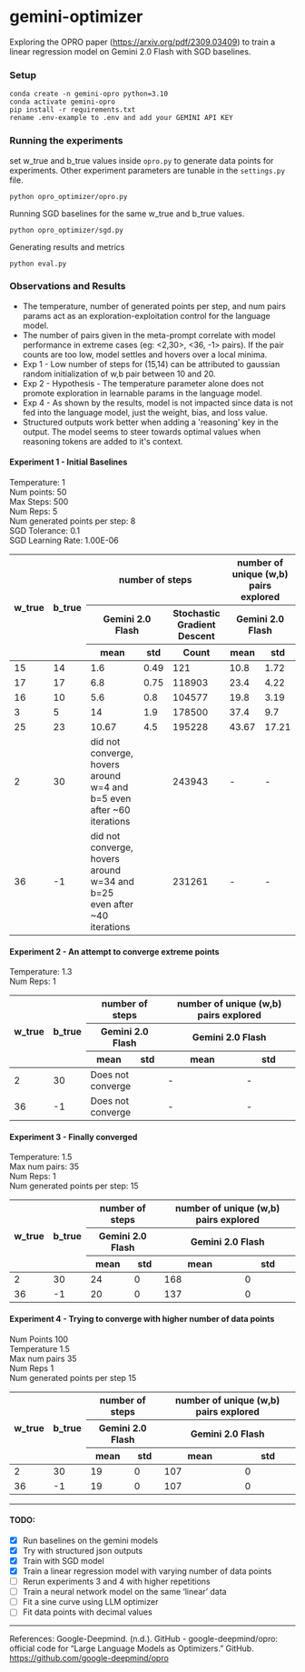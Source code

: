 # gemini-optimizer

Exploring the OPRO paper (https://arxiv.org/pdf/2309.03409) to train a linear regression model on Gemini 2.0 Flash with SGD baselines. 

### Setup
```
conda create -n gemini-opro python=3.10
conda activate gemini-opro
pip install -r requirements.txt
rename .env-example to .env and add your GEMINI API KEY
```

### Running the experiments
set w_true and b_true values inside `opro.py` to generate data points for experiments. Other experiment parameters are tunable in the `settings.py` file.
```
python opro_optimizer/opro.py
```

Running SGD baselines for the same w_true and b_true values.
```
python opro_optimizer/sgd.py
```

Generating results and metrics
```
python eval.py
```

### Observations and Results
 - The temperature, number of generated points per step, and num pairs params act as an exploration-exploitation control for the language model.
 - The number of pairs given in the meta-prompt correlate with model performance in extreme cases (eg: <2,30>, <36, -1> pairs). If the pair counts are too low, model settles and hovers over a local minima.
 - Exp 1 - Low number of steps for (15,14) can be attributed to gaussian random initialization of w,b pair between 10 and 20.
 - Exp 2 - Hypothesis - The temperature parameter alone does not promote exploration in learnable params in the language model.
 - Exp 4 - As shown by the results, model is not impacted since data is not fed into the language model, just the weight, bias, and loss value.
 - Structured outputs work better when adding a 'reasoning' key in the output. The model seems to steer towards optimal values when reasoning tokens are added to it's context.

#### Experiment 1 - Initial Baselines
Temperature:	1\
Num points:	50\
Max Steps:	500\
Num Reps:	5\
Num generated points per step:	8\
SGD Tolerance:	0.1\
SGD Learning Rate:	1.00E-06

<table class="tg"><thead>
  <tr>
    <th class="tg-c3ow" rowspan="3">w_true</th>
    <th class="tg-c3ow" rowspan="3">b_true</th>
    <th class="tg-c3ow" colspan="3">number of steps</th>
    <th class="tg-c3ow" colspan="2">number of unique (w,b) pairs explored</th>
  </tr>
  <tr>
    <th class="tg-c3ow" colspan="2">Gemini 2.0 Flash</th>
    <th class="tg-c3ow">Stochastic Gradient Descent</th>
    <th class="tg-c3ow" colspan="2">Gemini 2.0 Flash</th>
  </tr>
  <tr>
    <th class="tg-c3ow">mean</th>
    <th class="tg-c3ow">std</th>
    <th class="tg-c3ow">Count</th>
    <th class="tg-c3ow">mean</th>
    <th class="tg-c3ow">std</th>
  </tr></thead>
<tbody>
  <tr>
    <td class="tg-c3ow">15</td>
    <td class="tg-c3ow">14</td>
    <td class="tg-c3ow">1.6</td>
    <td class="tg-c3ow">0.49</td>
    <td class="tg-c3ow">121</td>
    <td class="tg-c3ow">10.8</td>
    <td class="tg-c3ow">1.72</td>
  </tr>
  <tr>
    <td class="tg-c3ow">17</td>
    <td class="tg-c3ow">17</td>
    <td class="tg-c3ow">6.8</td>
    <td class="tg-c3ow">0.75</td>
    <td class="tg-c3ow">118903</td>
    <td class="tg-c3ow">23.4</td>
    <td class="tg-c3ow">4.22</td>
  </tr>
  <tr>
    <td class="tg-c3ow">16</td>
    <td class="tg-c3ow">10</td>
    <td class="tg-c3ow">5.6</td>
    <td class="tg-c3ow">0.8</td>
    <td class="tg-c3ow">104577</td>
    <td class="tg-c3ow">19.8</td>
    <td class="tg-c3ow">3.19</td>
  </tr>
  <tr>
    <td class="tg-c3ow">3</td>
    <td class="tg-c3ow">5</td>
    <td class="tg-c3ow">14</td>
    <td class="tg-c3ow">1.9</td>
    <td class="tg-c3ow">178500</td>
    <td class="tg-c3ow">37.4</td>
    <td class="tg-c3ow">9.7</td>
  </tr>
  <tr>
    <td class="tg-c3ow">25</td>
    <td class="tg-c3ow">23</td>
    <td class="tg-c3ow">10.67</td>
    <td class="tg-c3ow">4.5</td>
    <td class="tg-c3ow">195228</td>
    <td class="tg-c3ow">43.67</td>
    <td class="tg-c3ow">17.21</td>
  </tr>
  <tr>
    <td class="tg-c3ow">2</td>
    <td class="tg-c3ow">30</td>
    <td class="tg-c3ow">did not converge, hovers around w=4 and b=5 even after ~60 iterations</td>
    <td class="tg-c3ow"></td>
    <td class="tg-c3ow">243943</td>
    <td class="tg-c3ow">-</td>
    <td class="tg-c3ow">-</td>
  </tr>
  <tr>
    <td class="tg-c3ow">36</td>
    <td class="tg-c3ow">-1</td>
    <td class="tg-c3ow">did not converge, hovers around w=34 and b=25 even after ~40 iterations</td>
    <td class="tg-c3ow"></td>
    <td class="tg-c3ow">231261</td>
    <td class="tg-c3ow">-</td>
    <td class="tg-c3ow">-</td>
  </tr>
</tbody></table>


#### Experiment 2 - An attempt to converge extreme points
Temperature:	1.3\
Num Reps:	1

<table class="tg"><thead>
  <tr>
    <th class="tg-7btt" rowspan="3">w_true</th>
    <th class="tg-amwm" rowspan="3">b_true</th>
    <th class="tg-bobw" colspan="2"><span style="font-weight:bold">number of steps</span></th>
    <th class="tg-bobw" colspan="2"><span style="font-weight:bold">number of unique (w,b) pairs explored</span></th>
  </tr>
  <tr>
    <th class="tg-bobw" colspan="2"><span style="font-weight:bold">Gemini 2.0 Flash</span></th>
    <th class="tg-bobw" colspan="2"><span style="font-weight:bold">Gemini 2.0 Flash</span></th>
  </tr>
  <tr>
    <th class="tg-bobw"><span style="font-weight:bold">mean</span></th>
    <th class="tg-bobw"><span style="font-weight:bold">std</span></th>
    <th class="tg-bobw"><span style="font-weight:bold">mean</span></th>
    <th class="tg-bobw"><span style="font-weight:bold">std</span></th>
  </tr></thead>
<tbody>
  <tr>
    <td class="tg-jkyp">2</td>
    <td class="tg-2b7s">30</td>
    <td class="tg-8d8j" colspan="2">Does not converge</td>
    <td class="tg-8d8j">-</td>
    <td class="tg-8d8j">-</td>
  </tr>
  <tr>
    <td class="tg-jkyp">36</td>
    <td class="tg-2b7s">-1</td>
    <td class="tg-8d8j" colspan="2">Does not converge</td>
    <td class="tg-8d8j">-</td>
    <td class="tg-8d8j">-</td>
  </tr>
</tbody></table>


#### Experiment 3 - Finally converged
Temperature:	1.5\
Max num pairs:	35\
Num Reps:	1\
Num generated points per step:	15

<table class="tg"><thead>
  <tr>
    <th class="tg-7btt" rowspan="3">w_true</th>
    <th class="tg-amwm" rowspan="3">b_true</th>
    <th class="tg-bobw" colspan="2"><span style="font-weight:bold">number of steps</span></th>
    <th class="tg-bobw" colspan="2"><span style="font-weight:bold">number of unique (w,b) pairs explored</span></th>
  </tr>
  <tr>
    <th class="tg-bobw" colspan="2"><span style="font-weight:bold">Gemini 2.0 Flash</span></th>
    <th class="tg-bobw" colspan="2"><span style="font-weight:bold">Gemini 2.0 Flash</span></th>
  </tr>
  <tr>
    <th class="tg-bobw"><span style="font-weight:bold">mean</span></th>
    <th class="tg-bobw"><span style="font-weight:bold">std</span></th>
    <th class="tg-bobw"><span style="font-weight:bold">mean</span></th>
    <th class="tg-bobw"><span style="font-weight:bold">std</span></th>
  </tr></thead>
<tbody>
  <tr>
    <td class="tg-pb0m">2</td>
    <td class="tg-8d8j">30</td>
    <td class="tg-8d8j">24</td>
    <td class="tg-8d8j">0</td>
    <td class="tg-8d8j">168</td>
    <td class="tg-8d8j">0</td>
  </tr>
  <tr>
    <td class="tg-pb0m">36</td>
    <td class="tg-8d8j">-1</td>
    <td class="tg-8d8j">20</td>
    <td class="tg-8d8j">0</td>
    <td class="tg-8d8j">137</td>
    <td class="tg-8d8j">0</td>
  </tr>
</tbody></table>

#### Experiment 4 - Trying to converge with higher number of data points
Num Points	100\
Temperature	1.5\
Max num pairs	35\
Num Reps	1\
Num generated points per step	15

<table class="tg"><thead>
  <tr>
    <th class="tg-7btt" rowspan="3">w_true</th>
    <th class="tg-amwm" rowspan="3">b_true</th>
    <th class="tg-bobw" colspan="2"><span style="font-weight:bold">number of steps</span></th>
    <th class="tg-bobw" colspan="2"><span style="font-weight:bold">number of unique (w,b) pairs explored</span></th>
  </tr>
  <tr>
    <th class="tg-bobw" colspan="2"><span style="font-weight:bold">Gemini 2.0 Flash</span></th>
    <th class="tg-bobw" colspan="2"><span style="font-weight:bold">Gemini 2.0 Flash</span></th>
  </tr>
  <tr>
    <th class="tg-bobw"><span style="font-weight:bold">mean</span></th>
    <th class="tg-bobw"><span style="font-weight:bold">std</span></th>
    <th class="tg-bobw"><span style="font-weight:bold">mean</span></th>
    <th class="tg-bobw"><span style="font-weight:bold">std</span></th>
  </tr></thead>
<tbody>
  <tr>
    <td class="tg-pb0m">2</td>
    <td class="tg-8d8j">30</td>
    <td class="tg-8d8j">19</td>
    <td class="tg-8d8j">0</td>
    <td class="tg-8d8j">107</td>
    <td class="tg-8d8j">0</td>
  </tr>
  <tr>
    <td class="tg-pb0m">36</td>
    <td class="tg-8d8j">-1</td>
    <td class="tg-8d8j">19</td>
    <td class="tg-8d8j">0</td>
    <td class="tg-8d8j">107</td>
    <td class="tg-8d8j">0</td>
  </tr>
</tbody></table>

------

#### TODO:
 - [x] Run baselines on the gemini models
 - [x] Try with structured json outputs
 - [x] Train with SGD model
 - [x] Train a linear regression model with varying number of data points
 - [ ] Rerun experiments 3 and 4 with higher repetitions
 - [ ] Train a neural network model on the same ‘linear’ data
 - [ ] Fit a sine curve using LLM optimizer
 - [ ] Fit data points with decimal values

------

References:
Google-Deepmind. (n.d.). GitHub - google-deepmind/opro: official code for “Large Language Models as Optimizers.” GitHub. https://github.com/google-deepmind/opro
